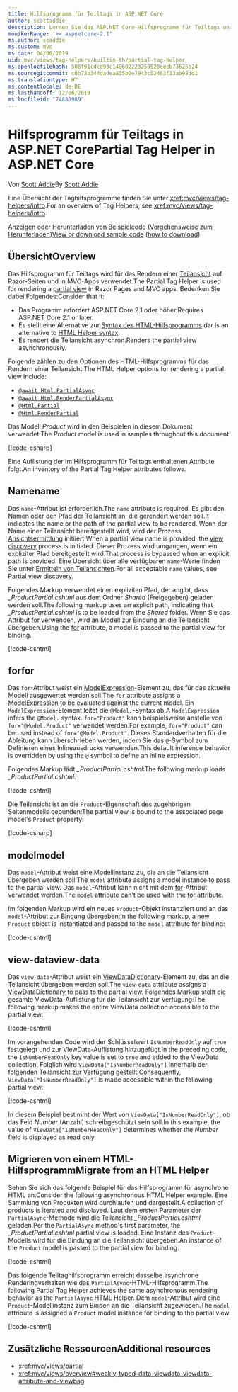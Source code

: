 ```yaml
---
title: Hilfsprogramm für Teiltags in ASP.NET Core
author: scottaddie
description: Lernen Sie das ASP.NET Core-Hilfsprogramm für Teiltags und die Rolle seiner Attribute beim Rendern einer Teilansicht kennen.
monikerRange: '>= aspnetcore-2.1'
ms.author: scaddie
ms.custom: mvc
ms.date: 04/06/2019
uid: mvc/views/tag-helpers/builtin-th/partial-tag-helper
ms.openlocfilehash: 508f91cdcd93c149602223250520eecb73625b24
ms.sourcegitcommit: c0b72b344dadea835b0e7943c52463f13ab98dd1
ms.translationtype: HT
ms.contentlocale: de-DE
ms.lasthandoff: 12/06/2019
ms.locfileid: "74880989"
---
```

# <a name="partial-tag-helper-in-aspnet-core"></a><span data-ttu-id="fc9f2-103">Hilfsprogramm für Teiltags in ASP.NET Core</span><span class="sxs-lookup"><span data-stu-id="fc9f2-103">Partial Tag Helper in ASP.NET Core</span></span>

<span data-ttu-id="fc9f2-104">Von [Scott Addie](https://github.com/scottaddie)</span><span class="sxs-lookup"><span data-stu-id="fc9f2-104">By [Scott Addie](https://github.com/scottaddie)</span></span>

<span data-ttu-id="fc9f2-105">Eine Übersicht der Taghilfsprogramme finden Sie unter <xref:mvc/views/tag-helpers/intro>.</span><span class="sxs-lookup"><span data-stu-id="fc9f2-105">For an overview of Tag Helpers, see <xref:mvc/views/tag-helpers/intro>.</span></span>

<span data-ttu-id="fc9f2-106">[Anzeigen oder Herunterladen von Beispielcode](https://github.com/aspnet/AspNetCore.Docs/tree/master/aspnetcore/mvc/views/tag-helpers/built-in/samples) ([Vorgehensweise zum Herunterladen](xref:index#how-to-download-a-sample))</span><span class="sxs-lookup"><span data-stu-id="fc9f2-106">[View or download sample code](https://github.com/aspnet/AspNetCore.Docs/tree/master/aspnetcore/mvc/views/tag-helpers/built-in/samples) ([how to download](xref:index#how-to-download-a-sample))</span></span>

## <a name="overview"></a><span data-ttu-id="fc9f2-107">Übersicht</span><span class="sxs-lookup"><span data-stu-id="fc9f2-107">Overview</span></span>

<span data-ttu-id="fc9f2-108">Das Hilfsprogramm für Teiltags wird für das Rendern einer [Teilansicht](xref:mvc/views/partial) auf Razor-Seiten und in MVC-Apps verwendet.</span><span class="sxs-lookup"><span data-stu-id="fc9f2-108">The Partial Tag Helper is used for rendering a [partial view](xref:mvc/views/partial) in Razor Pages and MVC apps.</span></span> <span data-ttu-id="fc9f2-109">Bedenken Sie dabei Folgendes:</span><span class="sxs-lookup"><span data-stu-id="fc9f2-109">Consider that it:</span></span>

* <span data-ttu-id="fc9f2-110">Das Programm erfordert ASP.NET Core 2.1 oder höher.</span><span class="sxs-lookup"><span data-stu-id="fc9f2-110">Requires ASP.NET Core 2.1 or later.</span></span>
* <span data-ttu-id="fc9f2-111">Es stellt eine Alternative zur [Syntax des HTML-Hilfsprogramms](xref:mvc/views/partial#reference-a-partial-view) dar.</span><span class="sxs-lookup"><span data-stu-id="fc9f2-111">Is an alternative to [HTML Helper syntax](xref:mvc/views/partial#reference-a-partial-view).</span></span>
* <span data-ttu-id="fc9f2-112">Es rendert die Teilansicht asynchron.</span><span class="sxs-lookup"><span data-stu-id="fc9f2-112">Renders the partial view asynchronously.</span></span>

<span data-ttu-id="fc9f2-113">Folgende zählen zu den Optionen des HTML-Hilfsprogramms für das Rendern einer Teilansicht:</span><span class="sxs-lookup"><span data-stu-id="fc9f2-113">The HTML Helper options for rendering a partial view include:</span></span>

* [`@await Html.PartialAsync`](/dotnet/api/microsoft.aspnetcore.mvc.rendering.htmlhelperpartialextensions.partialasync)
* [`@await Html.RenderPartialAsync`](/dotnet/api/microsoft.aspnetcore.mvc.rendering.htmlhelperpartialextensions.renderpartialasync)
* [`@Html.Partial`](/dotnet/api/microsoft.aspnetcore.mvc.rendering.htmlhelperpartialextensions.partial)
* [`@Html.RenderPartial`](/dotnet/api/microsoft.aspnetcore.mvc.rendering.htmlhelperpartialextensions.renderpartial)

<span data-ttu-id="fc9f2-114">Das Modell *Product* wird in den Beispielen in diesem Dokument verwendet:</span><span class="sxs-lookup"><span data-stu-id="fc9f2-114">The *Product* model is used in samples throughout this document:</span></span>

[!code-csharp[](samples/TagHelpersBuiltIn/Models/Product.cs)]

<span data-ttu-id="fc9f2-115">Eine Auflistung der im Hilfsprogramm für Teiltags enthaltenen Attribute folgt.</span><span class="sxs-lookup"><span data-stu-id="fc9f2-115">An inventory of the Partial Tag Helper attributes follows.</span></span>

## <a name="name"></a><span data-ttu-id="fc9f2-116">Name</span><span class="sxs-lookup"><span data-stu-id="fc9f2-116">name</span></span>

<span data-ttu-id="fc9f2-117">Das `name`-Attribut ist erforderlich.</span><span class="sxs-lookup"><span data-stu-id="fc9f2-117">The `name` attribute is required.</span></span> <span data-ttu-id="fc9f2-118">Es gibt den Namen oder den Pfad der Teilansicht an, die gerendert werden soll.</span><span class="sxs-lookup"><span data-stu-id="fc9f2-118">It indicates the name or the path of the partial view to be rendered.</span></span> <span data-ttu-id="fc9f2-119">Wenn der Name einer Teilansicht bereitgestellt wird, wird der Prozess [Ansichtsermittlung](xref:mvc/views/overview#view-discovery) initiiert.</span><span class="sxs-lookup"><span data-stu-id="fc9f2-119">When a partial view name is provided, the [view discovery](xref:mvc/views/overview#view-discovery) process is initiated.</span></span> <span data-ttu-id="fc9f2-120">Dieser Prozess wird umgangen, wenn ein expliziter Pfad bereitgestellt wird.</span><span class="sxs-lookup"><span data-stu-id="fc9f2-120">That process is bypassed when an explicit path is provided.</span></span> <span data-ttu-id="fc9f2-121">Eine Übersicht über alle verfügbaren `name`-Werte finden Sie unter [Ermitteln von Teilansichten](xref:mvc/views/partial#partial-view-discovery).</span><span class="sxs-lookup"><span data-stu-id="fc9f2-121">For all acceptable `name` values, see [Partial view discovery](xref:mvc/views/partial#partial-view-discovery).</span></span>

<span data-ttu-id="fc9f2-122">Folgendes Markup verwendet einen expliziten Pfad, der angibt, dass *_ProductPartial.cshtml* aus dem Ordner *Shared* (Freigegeben) geladen werden soll.</span><span class="sxs-lookup"><span data-stu-id="fc9f2-122">The following markup uses an explicit path, indicating that *_ProductPartial.cshtml* is to be loaded from the *Shared* folder.</span></span> <span data-ttu-id="fc9f2-123">Wenn Sie das Attribut [for](#for) verwenden, wird an Modell zur Bindung an die Teilansicht übergeben.</span><span class="sxs-lookup"><span data-stu-id="fc9f2-123">Using the [for](#for) attribute, a model is passed to the partial view for binding.</span></span>

[!code-cshtml[](samples/TagHelpersBuiltIn/Pages/Product.cshtml?name=snippet_Name)]

## <a name="for"></a><span data-ttu-id="fc9f2-124">for</span><span class="sxs-lookup"><span data-stu-id="fc9f2-124">for</span></span>

<span data-ttu-id="fc9f2-125">Das `for`-Attribut weist ein [ModelExpression](/dotnet/api/microsoft.aspnetcore.mvc.viewfeatures.modelexpression)-Element zu, das für das aktuelle Modell ausgewertet werden soll.</span><span class="sxs-lookup"><span data-stu-id="fc9f2-125">The `for` attribute assigns a [ModelExpression](/dotnet/api/microsoft.aspnetcore.mvc.viewfeatures.modelexpression) to be evaluated against the current model.</span></span> <span data-ttu-id="fc9f2-126">Ein `ModelExpression`-Element leitet die `@Model.`-Syntax ab.</span><span class="sxs-lookup"><span data-stu-id="fc9f2-126">A `ModelExpression` infers the `@Model.` syntax.</span></span> <span data-ttu-id="fc9f2-127">`for="Product"` kann beispielsweise anstelle von `for="@Model.Product"` verwendet werden.</span><span class="sxs-lookup"><span data-stu-id="fc9f2-127">For example, `for="Product"` can be used instead of `for="@Model.Product"`.</span></span> <span data-ttu-id="fc9f2-128">Dieses Standardverhalten für die Ableitung kann überschrieben werden, indem Sie das `@`-Symbol zum Definieren eines Inlineausdrucks verwenden.</span><span class="sxs-lookup"><span data-stu-id="fc9f2-128">This default inference behavior is overridden by using the `@` symbol to define an inline expression.</span></span>

<span data-ttu-id="fc9f2-129">Folgendes Markup lädt *_ProductPartial.cshtml*:</span><span class="sxs-lookup"><span data-stu-id="fc9f2-129">The following markup loads *_ProductPartial.cshtml*:</span></span>

[!code-cshtml[](samples/TagHelpersBuiltIn/Pages/Product.cshtml?name=snippet_For)]

<span data-ttu-id="fc9f2-130">Die Teilansicht ist an die `Product`-Eigenschaft des zugehörigen Seitenmodells gebunden:</span><span class="sxs-lookup"><span data-stu-id="fc9f2-130">The partial view is bound to the associated page model's `Product` property:</span></span>

[!code-csharp[](samples/TagHelpersBuiltIn/Pages/Product.cshtml.cs?highlight=8)]

## <a name="model"></a><span data-ttu-id="fc9f2-131">model</span><span class="sxs-lookup"><span data-stu-id="fc9f2-131">model</span></span>

<span data-ttu-id="fc9f2-132">Das `model`-Attribut weist eine Modellinstanz zu, die an die Teilansicht übergeben werden soll.</span><span class="sxs-lookup"><span data-stu-id="fc9f2-132">The `model` attribute assigns a model instance to pass to the partial view.</span></span> <span data-ttu-id="fc9f2-133">Das `model`-Attribut kann nicht mit dem [for](#for)-Attribut verwendet werden.</span><span class="sxs-lookup"><span data-stu-id="fc9f2-133">The `model` attribute can't be used with the [for](#for) attribute.</span></span>

<span data-ttu-id="fc9f2-134">Im folgenden Markup wird ein neues `Product`-Objekt instanziiert und an das `model`-Attribut zur Bindung übergeben:</span><span class="sxs-lookup"><span data-stu-id="fc9f2-134">In the following markup, a new `Product` object is instantiated and passed to the `model` attribute for binding:</span></span>

[!code-cshtml[](samples/TagHelpersBuiltIn/Pages/Product.cshtml?name=snippet_Model)]

## <a name="view-data"></a><span data-ttu-id="fc9f2-135">view-data</span><span class="sxs-lookup"><span data-stu-id="fc9f2-135">view-data</span></span>

<span data-ttu-id="fc9f2-136">Das `view-data`-Attribut weist ein [ViewDataDictionary](/dotnet/api/microsoft.aspnetcore.mvc.viewfeatures.viewdatadictionary)-Element zu, das an die Teilansicht übergeben werden soll.</span><span class="sxs-lookup"><span data-stu-id="fc9f2-136">The `view-data` attribute assigns a [ViewDataDictionary](/dotnet/api/microsoft.aspnetcore.mvc.viewfeatures.viewdatadictionary) to pass to the partial view.</span></span> <span data-ttu-id="fc9f2-137">Folgendes Markup stellt die gesamte ViewData-Auflistung für die Teilansicht zur Verfügung:</span><span class="sxs-lookup"><span data-stu-id="fc9f2-137">The following markup makes the entire ViewData collection accessible to the partial view:</span></span>

[!code-cshtml[](samples/TagHelpersBuiltIn/Pages/Product.cshtml?name=snippet_ViewData&highlight=5-)]

<span data-ttu-id="fc9f2-138">Im vorangehenden Code wird der Schlüsselwert `IsNumberReadOnly` auf `true` festgelegt und zur ViewData-Auflistung hinzugefügt.</span><span class="sxs-lookup"><span data-stu-id="fc9f2-138">In the preceding code, the `IsNumberReadOnly` key value is set to `true` and added to the ViewData collection.</span></span> <span data-ttu-id="fc9f2-139">Folglich wird `ViewData["IsNumberReadOnly"]` innerhalb der folgenden Teilansicht zur Verfügung gestellt:</span><span class="sxs-lookup"><span data-stu-id="fc9f2-139">Consequently, `ViewData["IsNumberReadOnly"]` is made accessible within the following partial view:</span></span>

[!code-cshtml[](samples/TagHelpersBuiltIn/Pages/Shared/_ProductViewDataPartial.cshtml?highlight=5)]

<span data-ttu-id="fc9f2-140">In diesem Beispiel bestimmt der Wert von `ViewData["IsNumberReadOnly"]`, ob das Feld *Number* (Anzahl) schreibgeschützt sein soll.</span><span class="sxs-lookup"><span data-stu-id="fc9f2-140">In this example, the value of `ViewData["IsNumberReadOnly"]` determines whether the *Number* field is displayed as read only.</span></span>

## <a name="migrate-from-an-html-helper"></a><span data-ttu-id="fc9f2-141">Migrieren von einem HTML-Hilfsprogramm</span><span class="sxs-lookup"><span data-stu-id="fc9f2-141">Migrate from an HTML Helper</span></span>

<span data-ttu-id="fc9f2-142">Sehen Sie sich das folgende Beispiel für das Hilfsprogramm für asynchrone HTML an.</span><span class="sxs-lookup"><span data-stu-id="fc9f2-142">Consider the following asynchronous HTML Helper example.</span></span> <span data-ttu-id="fc9f2-143">Eine Sammlung von Produkten wird durchlaufen und dargestellt.</span><span class="sxs-lookup"><span data-stu-id="fc9f2-143">A collection of products is iterated and displayed.</span></span> <span data-ttu-id="fc9f2-144">Laut dem ersten Parameter der `PartialAsync`-Methode wird die Teilansicht *_ProductPartial.cshtml* geladen.</span><span class="sxs-lookup"><span data-stu-id="fc9f2-144">Per the `PartialAsync` method's first parameter, the *_ProductPartial.cshtml* partial view is loaded.</span></span> <span data-ttu-id="fc9f2-145">Eine Instanz des `Product`-Modells wird für die Bindung an die Teilansicht übergeben.</span><span class="sxs-lookup"><span data-stu-id="fc9f2-145">An instance of the `Product` model is passed to the partial view for binding.</span></span>

[!code-cshtml[](samples/TagHelpersBuiltIn/Pages/Products.cshtml?name=snippet_HtmlHelper&highlight=3)]

<span data-ttu-id="fc9f2-146">Das folgende Teiltaghilfsprogramm erreicht dasselbe asynchrone Renderingverhalten wie das `PartialAsync`-HTML-Hilfsprogramm.</span><span class="sxs-lookup"><span data-stu-id="fc9f2-146">The following Partial Tag Helper achieves the same asynchronous rendering behavior as the `PartialAsync` HTML Helper.</span></span> <span data-ttu-id="fc9f2-147">Dem `model`-Attribut wird eine `Product`-Modellinstanz zum Binden an die Teilansicht zugewiesen.</span><span class="sxs-lookup"><span data-stu-id="fc9f2-147">The `model` attribute is assigned a `Product` model instance for binding to the partial view.</span></span>

[!code-cshtml[](samples/TagHelpersBuiltIn/Pages/Products.cshtml?name=snippet_TagHelper&highlight=3)]

## <a name="additional-resources"></a><span data-ttu-id="fc9f2-148">Zusätzliche Ressourcen</span><span class="sxs-lookup"><span data-stu-id="fc9f2-148">Additional resources</span></span>

* <xref:mvc/views/partial>
* <xref:mvc/views/overview#weakly-typed-data-viewdata-viewdata-attribute-and-viewbag>
